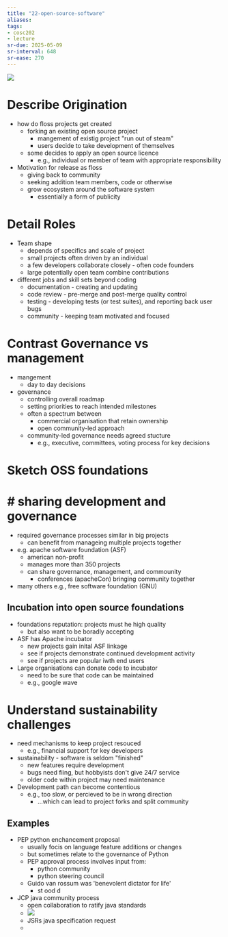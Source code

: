 ```yaml
---
title: "22-open-source-software"
aliases: 
tags: 
- cosc202
- lecture
sr-due: 2025-05-09
sr-interval: 648
sr-ease: 270
---
```


![](https://i.imgur.com/3EQenkP.png)

# Describe Origination
- how do floss projects get created
	- forking an existing open source project
		- mangement of existig project "run out of steam"
		- users decide to take development of themselves
	- some decides to apply an open source licence
		- e.g., individual or member of team with appropriate responsibility
- Motivation for release as floss
	- giving back to community
	- seeking addition team members, code or otherwise
	- grow ecosystem around the software system 
		- essentially a form of publicity

# Detail Roles
- Team shape
	- depends of specifics and scale of project
	- small projects often driven by an individual
	- a few developers collaborate closely - often code founders
	- large potentially open team combine contributions
- different jobs and skill sets beyond coding
	- documentation - creating and updating
	- code review - pre-merge and post-merge quality control
	- testing - developing tests (or test suites), and reporting back user bugs
	- community - keeping team motivated and focused

# Contrast Governance vs management
- mangement
	- day to day decisions
- governance
	- controlling overall roadmap
	- setting priorities to reach intended milestones
	- often a spectrum between
		- commercial organisation that retain ownership
		- open community-led approach
	- community-led governance needs agreed stucture
		- e.g., executive, committees, voting process for key decisions

# Sketch OSS foundations
# # sharing development and governance
- required governance processes similar in big projects
	- can benefit from manageing multiple projects together
- e.g. apache software foundation (ASF)
	- american non-profit
	- manages more than 350 projects
	- can share governance, management, and commounity
		- conferences (apacheCon) bringing community together
- many others e.g., free software foundation (GNU)

## Incubation into open source foundations
- foundations reputation: projects must he high quality
	- but also want to be boradly accepting
- ASF has Apache incubator
	- new projects gain inital ASF linkage
	- see if projects demonstrate continued development activity
	- see if projects are popular iwth end users
- Large organisations can donate code to incubator
	- need to be sure that code can be maintained
	- e.g., google wave 

# Understand sustainability challenges
- need mechanisms to keep project resouced
	- e.g., financial support for key developers
- sustainability - software is seldom "finished"
	- new features require development
	- bugs need fiing, but hobbyists don't give 24/7 service
	- older code within project may need maintenance
- Development path can become contentious
	- e.g., too slow, or percieved to be in wrong direction
		- ...which can lead to project forks and split community

## Examples
- PEP python enchancement proposal
	- usually focis on language feature additions or changes
	- but sometimes relate to the governance of Python
	- PEP approval process involves input from:
		- python community
		- python steering council
	- Guido van rossum was 'benevolent dictator for life'
		- st ood d
- JCP java community process
	- open collaboration to ratify java standards
	- ![](https://i.imgur.com/ls7GAck.png)
	- JSRs java specification request
	- 